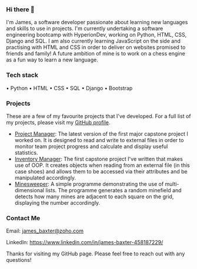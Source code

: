 ### Hi there 👋
I'm James, a software developer passionate about learning new languages and skills to use in projects. I'm currently undertaking a software engineering bootcamp with HyperionDev, working on Python, HTML, CSS, Django and SQL. I am also currently learning JavaScript on the side and practising with HTML and CSS in order to deliver on websites promised to friends and family! A future ambition of mine is to work on a chess engine as a fun way to learn a new language.
### Tech stack
• Python
• HTML
• CSS
• SQL
• Django
• Bootstrap
### Projects
These are a few of my favourite projects that I've developed. For a full list of my projects, please visit my [GitHub profile](https://github.com/sben0379?tab=repositories).
* [Project Manager](https://github.com/sben0379/ProjectManager): The latest version of the first major capstone project I worked on. It is designed to read and write to external files in order to monitor team project progress and calculate and display useful statistics. 
* [Inventory Manager](https://github.com/sben0379/InventoryManager): The first capstone project I've written that makes use of OOP. It creates objects when reading from an external file (in this case shoes) and allows them to be accessed via their attributes and be manipulated accordingly. 
* [Minesweeper](https://github.com/sben0379/Minesweeper): A simple programme demonstrating the use of multi-dimensional lists. The programme generates a random minefield and detects how many mines are adjacent to each square on the grid, displaying the number accordingly. 
### Contact Me
Email: james_baxter@zoho.com

LinkedIn: https://www.linkedin.com/in/james-baxter-458187229/

Thanks for visiting my GitHub page. Please feel free to reach out with any questions!
